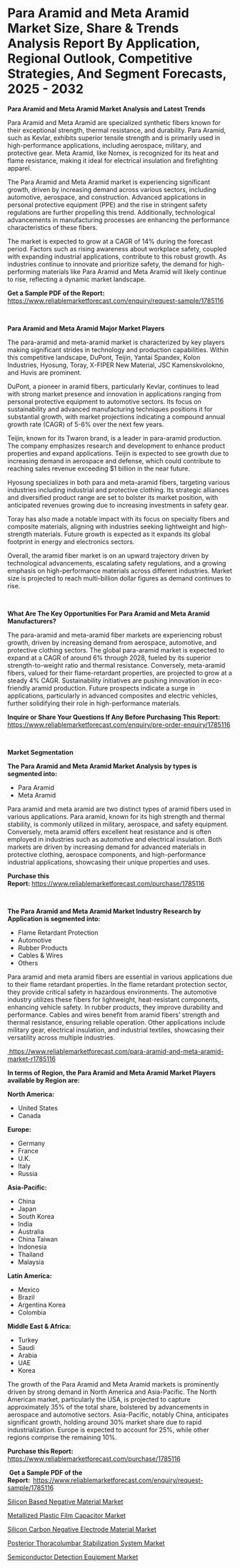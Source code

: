<p><h1>Para Aramid and Meta Aramid Market Size, Share & Trends Analysis Report By Application, Regional Outlook, Competitive Strategies, And Segment Forecasts, 2025 - 2032</h1></p><p><strong>Para Aramid and Meta Aramid Market Analysis and Latest Trends</strong></p>
<p><p>Para Aramid and Meta Aramid are specialized synthetic fibers known for their exceptional strength, thermal resistance, and durability. Para Aramid, such as Kevlar, exhibits superior tensile strength and is primarily used in high-performance applications, including aerospace, military, and protective gear. Meta Aramid, like Nomex, is recognized for its heat and flame resistance, making it ideal for electrical insulation and firefighting apparel.</p><p>The Para Aramid and Meta Aramid market is experiencing significant growth, driven by increasing demand across various sectors, including automotive, aerospace, and construction. Advanced applications in personal protective equipment (PPE) and the rise in stringent safety regulations are further propelling this trend. Additionally, technological advancements in manufacturing processes are enhancing the performance characteristics of these fibers.</p><p>The market is expected to grow at a CAGR of 14% during the forecast period. Factors such as rising awareness about workplace safety, coupled with expanding industrial applications, contribute to this robust growth. As industries continue to innovate and prioritize safety, the demand for high-performing materials like Para Aramid and Meta Aramid will likely continue to rise, reflecting a dynamic market landscape.</p></p>
<p><strong>Get a Sample PDF of the Report:&nbsp;</strong> <a href="https://www.reliablemarketforecast.com/enquiry/request-sample/1785116?utm_campaign=1130&utm_medium=2&utm_source=Github&utm_content=ia&utm_term=25032025&utm_id=para-aramid-and-meta-aramid">https://www.reliablemarketforecast.com/enquiry/request-sample/1785116</a></p>
<p>&nbsp;</p>
<p><strong>Para Aramid and Meta Aramid Major Market Players</strong></p>
<p><p>The para-aramid and meta-aramid market is characterized by key players making significant strides in technology and production capabilities. Within this competitive landscape, DuPont, Teijin, Yantai Spandex, Kolon Industries, Hyosung, Toray, X-FIPER New Material, JSC Kamenskvolokno, and Huvis are prominent.</p><p>DuPont, a pioneer in aramid fibers, particularly Kevlar, continues to lead with strong market presence and innovation in applications ranging from personal protective equipment to automotive sectors. Its focus on sustainability and advanced manufacturing techniques positions it for substantial growth, with market projections indicating a compound annual growth rate (CAGR) of 5-6% over the next few years.</p><p>Teijin, known for its Twaron brand, is a leader in para-aramid production. The company emphasizes research and development to enhance product properties and expand applications. Teijin is expected to see growth due to increasing demand in aerospace and defense, which could contribute to reaching sales revenue exceeding $1 billion in the near future.</p><p>Hyosung specializes in both para and meta-aramid fibers, targeting various industries including industrial and protective clothing. Its strategic alliances and diversified product range are set to bolster its market position, with anticipated revenues growing due to increasing investments in safety gear.</p><p>Toray has also made a notable impact with its focus on specialty fibers and composite materials, aligning with industries seeking lightweight and high-strength materials. Future growth is expected as it expands its global footprint in energy and electronics sectors.</p><p>Overall, the aramid fiber market is on an upward trajectory driven by technological advancements, escalating safety regulations, and a growing emphasis on high-performance materials across different industries. Market size is projected to reach multi-billion dollar figures as demand continues to rise.</p></p>
<p>&nbsp;</p>
<p><strong>What Are The Key Opportunities For Para Aramid and Meta Aramid Manufacturers?</strong></p>
<p><p>The para-aramid and meta-aramid fiber markets are experiencing robust growth, driven by increasing demand from aerospace, automotive, and protective clothing sectors. The global para-aramid market is expected to expand at a CAGR of around 6% through 2028, fueled by its superior strength-to-weight ratio and thermal resistance. Conversely, meta-aramid fibers, valued for their flame-retardant properties, are projected to grow at a steady 4% CAGR. Sustainability initiatives are pushing innovation in eco-friendly aramid production. Future prospects indicate a surge in applications, particularly in advanced composites and electric vehicles, further solidifying their role in high-performance materials.</p></p>
<p><strong>Inquire or Share Your Questions If Any Before Purchasing This Report:</strong> <a href="https://www.reliablemarketforecast.com/enquiry/pre-order-enquiry/1785116?utm_campaign=1130&utm_medium=2&utm_source=Github&utm_content=ia&utm_term=25032025&utm_id=para-aramid-and-meta-aramid">https://www.reliablemarketforecast.com/enquiry/pre-order-enquiry/1785116</a></p>
<p>&nbsp;</p>
<p><strong>Market Segmentation</strong></p>
<p><strong>The Para Aramid and Meta Aramid Market Analysis by types is segmented into:</strong></p>
<p><ul><li>Para Aramid</li><li>Meta Aramid</li></ul></p>
<p><p>Para aramid and meta aramid are two distinct types of aramid fibers used in various applications. Para aramid, known for its high strength and thermal stability, is commonly utilized in military, aerospace, and safety equipment. Conversely, meta aramid offers excellent heat resistance and is often employed in industries such as automotive and electrical insulation. Both markets are driven by increasing demand for advanced materials in protective clothing, aerospace components, and high-performance industrial applications, showcasing their unique properties and uses.</p></p>
<p><strong>Purchase this Report:&nbsp;</strong><a href="https://www.reliablemarketforecast.com/purchase/1785116?utm_campaign=1130&utm_medium=2&utm_source=Github&utm_content=ia&utm_term=25032025&utm_id=para-aramid-and-meta-aramid">https://www.reliablemarketforecast.com/purchase/1785116</a></p>
<p>&nbsp;</p>
<p><strong>The Para Aramid and Meta Aramid Market Industry Research by Application is segmented into:</strong></p>
<p><ul><li>Flame Retardant Protection</li><li>Automotive</li><li>Rubber Products</li><li>Cables & Wires</li><li>Others</li></ul></p>
<p><p>Para aramid and meta aramid fibers are essential in various applications due to their flame retardant properties. In the flame retardant protection sector, they provide critical safety in hazardous environments. The automotive industry utilizes these fibers for lightweight, heat-resistant components, enhancing vehicle safety. In rubber products, they improve durability and performance. Cables and wires benefit from aramid fibers’ strength and thermal resistance, ensuring reliable operation. Other applications include military gear, electrical insulation, and industrial textiles, showcasing their versatility across multiple industries.</p></p>
<p><a href="https://www.reliablemarketforecast.com/para-aramid-and-meta-aramid-market-r1785116?utm_campaign=1130&utm_medium=2&utm_source=Github&utm_content=ia&utm_term=25032025&utm_id=para-aramid-and-meta-aramid">&nbsp;https://www.reliablemarketforecast.com/para-aramid-and-meta-aramid-market-r1785116</a></p>
<p><strong>In terms of Region, the Para Aramid and Meta Aramid Market Players available by Region are:</strong></p>
<p>
    <p> <strong> North America: </strong>
        <ul>
            <li>United States</li>
            <li>Canada</li>
        </ul>
        </p> 
    <p> <strong> Europe: </strong>
        <ul>
            <li>Germany</li>
            <li>France</li>
            <li>U.K.</li>
            <li>Italy</li>
            <li>Russia</li>
        </ul>
        </p> 
    <p> <strong> Asia-Pacific: </strong>
        <ul>
            <li>China</li>
            <li>Japan</li>
            <li>South Korea</li>
            <li>India</li>
            <li>Australia</li>
            <li>China Taiwan</li>
            <li>Indonesia</li>
            <li>Thailand</li>
            <li>Malaysia</li>
        </ul>
        </p> 
    <p> <strong> Latin America: </strong>
        <ul>
            <li>Mexico</li>
            <li>Brazil</li>
            <li>Argentina Korea</li>
            <li>Colombia</li>
        </ul>
        </p> 
    <p> <strong> Middle East & Africa: </strong>
        <ul>
            <li>Turkey</li>
            <li>Saudi</li>
            <li>Arabia</li>
            <li>UAE</li>
            <li>Korea</li>
        </ul>
    </p>
    </p>
<p><p>The growth of the Para Aramid and Meta Aramid markets is prominently driven by strong demand in North America and Asia-Pacific. The North American market, particularly the USA, is projected to capture approximately 35% of the total share, bolstered by advancements in aerospace and automotive sectors. Asia-Pacific, notably China, anticipates significant growth, holding around 30% market share due to rapid industrialization. Europe is expected to account for 25%, while other regions comprise the remaining 10%. </p></p>
<p><strong>Purchase this Report: </strong><a href="https://www.reliablemarketforecast.com/purchase/1785116?utm_campaign=1130&utm_medium=2&utm_source=Github&utm_content=ia&utm_term=25032025&utm_id=para-aramid-and-meta-aramid">https://www.reliablemarketforecast.com/purchase/1785116</a></p>
<p>&nbsp;<strong>Get a Sample PDF of the Report:&nbsp;&nbsp;</strong><a href="https://www.reliablemarketforecast.com/enquiry/request-sample/1785116?utm_campaign=1130&utm_medium=2&utm_source=Github&utm_content=ia&utm_term=25032025&utm_id=para-aramid-and-meta-aramid">https://www.reliablemarketforecast.com/enquiry/request-sample/1785116</a></p>
<p><strong></strong></p>
<p><p><a href="https://github.com/sibellanikmn/Market-Research-Report-List-1/blob/main/silicon-based-negative-material-market.md?utm_campaign=1130&utm_medium=2&utm_source=Github&utm_content=ia&utm_term=25032025&utm_id=para-aramid-and-meta-aramid">Silicon Based Negative Material Market</a></p><p><a href="https://github.com/ceranamaduvq/Market-Research-Report-List-1/blob/main/metallized-plastic-film-capacitor-market.md?utm_campaign=1130&utm_medium=2&utm_source=Github&utm_content=ia&utm_term=25032025&utm_id=para-aramid-and-meta-aramid">Metallized Plastic Film Capacitor Market</a></p><p><a href="https://github.com/dickstoscopg/Market-Research-Report-List-1/blob/main/silicon-carbon-negative-electrode-material-market.md?utm_campaign=1130&utm_medium=2&utm_source=Github&utm_content=ia&utm_term=25032025&utm_id=para-aramid-and-meta-aramid">Silicon Carbon Negative Electrode Material Market</a></p><p><a href="https://github.com/foustzelmsdv/Market-Research-Report-List-1/blob/main/posterior-thoracolumbar-stabilization-system-market.md?utm_campaign=1130&utm_medium=2&utm_source=Github&utm_content=ia&utm_term=25032025&utm_id=para-aramid-and-meta-aramid">Posterior Thoracolumbar Stabilization System Market</a></p><p><a href="https://github.com/geresalgieaz/Market-Research-Report-List-1/blob/main/semiconductor-detection-equipment-market.md?utm_campaign=1130&utm_medium=2&utm_source=Github&utm_content=ia&utm_term=25032025&utm_id=para-aramid-and-meta-aramid">Semiconductor Detection Equipment Market</a></p></p>